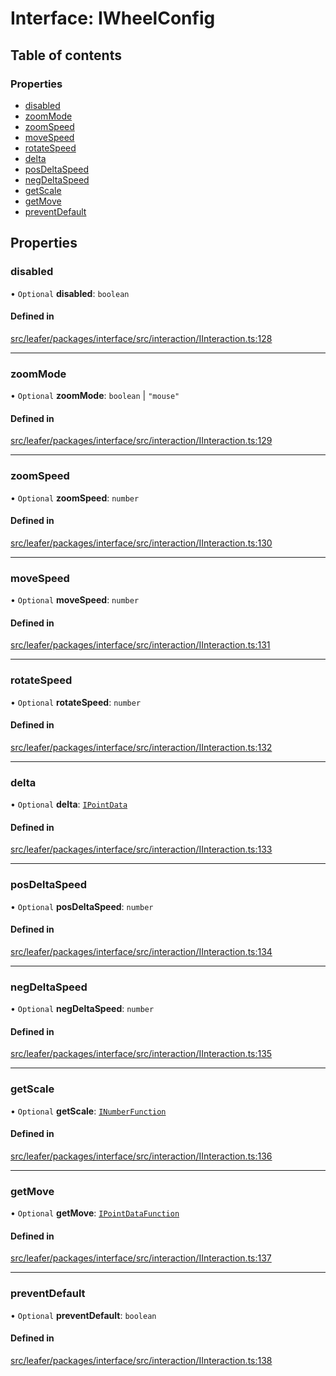 # Interface: IWheelConfig

## Table of contents

### Properties

- [disabled](IWheelConfig.md#disabled)
- [zoomMode](IWheelConfig.md#zoommode)
- [zoomSpeed](IWheelConfig.md#zoomspeed)
- [moveSpeed](IWheelConfig.md#movespeed)
- [rotateSpeed](IWheelConfig.md#rotatespeed)
- [delta](IWheelConfig.md#delta)
- [posDeltaSpeed](IWheelConfig.md#posdeltaspeed)
- [negDeltaSpeed](IWheelConfig.md#negdeltaspeed)
- [getScale](IWheelConfig.md#getscale)
- [getMove](IWheelConfig.md#getmove)
- [preventDefault](IWheelConfig.md#preventdefault)

## Properties

### disabled

• `Optional` **disabled**: `boolean`

#### Defined in

[src/leafer/packages/interface/src/interaction/IInteraction.ts:128](https://github.com/leaferjs/leafer/blob/9496e2973fd92c147ae5dbbf3c11ffcd5991c0f1/packages/interface/src/interaction/IInteraction.ts#L128)

___

### zoomMode

• `Optional` **zoomMode**: `boolean` \| ``"mouse"``

#### Defined in

[src/leafer/packages/interface/src/interaction/IInteraction.ts:129](https://github.com/leaferjs/leafer/blob/9496e2973fd92c147ae5dbbf3c11ffcd5991c0f1/packages/interface/src/interaction/IInteraction.ts#L129)

___

### zoomSpeed

• `Optional` **zoomSpeed**: `number`

#### Defined in

[src/leafer/packages/interface/src/interaction/IInteraction.ts:130](https://github.com/leaferjs/leafer/blob/9496e2973fd92c147ae5dbbf3c11ffcd5991c0f1/packages/interface/src/interaction/IInteraction.ts#L130)

___

### moveSpeed

• `Optional` **moveSpeed**: `number`

#### Defined in

[src/leafer/packages/interface/src/interaction/IInteraction.ts:131](https://github.com/leaferjs/leafer/blob/9496e2973fd92c147ae5dbbf3c11ffcd5991c0f1/packages/interface/src/interaction/IInteraction.ts#L131)

___

### rotateSpeed

• `Optional` **rotateSpeed**: `number`

#### Defined in

[src/leafer/packages/interface/src/interaction/IInteraction.ts:132](https://github.com/leaferjs/leafer/blob/9496e2973fd92c147ae5dbbf3c11ffcd5991c0f1/packages/interface/src/interaction/IInteraction.ts#L132)

___

### delta

• `Optional` **delta**: [`IPointData`](IPointData.md)

#### Defined in

[src/leafer/packages/interface/src/interaction/IInteraction.ts:133](https://github.com/leaferjs/leafer/blob/9496e2973fd92c147ae5dbbf3c11ffcd5991c0f1/packages/interface/src/interaction/IInteraction.ts#L133)

___

### posDeltaSpeed

• `Optional` **posDeltaSpeed**: `number`

#### Defined in

[src/leafer/packages/interface/src/interaction/IInteraction.ts:134](https://github.com/leaferjs/leafer/blob/9496e2973fd92c147ae5dbbf3c11ffcd5991c0f1/packages/interface/src/interaction/IInteraction.ts#L134)

___

### negDeltaSpeed

• `Optional` **negDeltaSpeed**: `number`

#### Defined in

[src/leafer/packages/interface/src/interaction/IInteraction.ts:135](https://github.com/leaferjs/leafer/blob/9496e2973fd92c147ae5dbbf3c11ffcd5991c0f1/packages/interface/src/interaction/IInteraction.ts#L135)

___

### getScale

• `Optional` **getScale**: [`INumberFunction`](INumberFunction.md)

#### Defined in

[src/leafer/packages/interface/src/interaction/IInteraction.ts:136](https://github.com/leaferjs/leafer/blob/9496e2973fd92c147ae5dbbf3c11ffcd5991c0f1/packages/interface/src/interaction/IInteraction.ts#L136)

___

### getMove

• `Optional` **getMove**: [`IPointDataFunction`](IPointDataFunction.md)

#### Defined in

[src/leafer/packages/interface/src/interaction/IInteraction.ts:137](https://github.com/leaferjs/leafer/blob/9496e2973fd92c147ae5dbbf3c11ffcd5991c0f1/packages/interface/src/interaction/IInteraction.ts#L137)

___

### preventDefault

• `Optional` **preventDefault**: `boolean`

#### Defined in

[src/leafer/packages/interface/src/interaction/IInteraction.ts:138](https://github.com/leaferjs/leafer/blob/9496e2973fd92c147ae5dbbf3c11ffcd5991c0f1/packages/interface/src/interaction/IInteraction.ts#L138)
